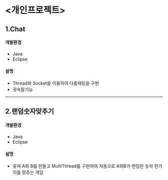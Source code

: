 # <개인프로젝트>


## 1.Chat
#### 개발환경
* Java
* Eclipse
#### 설명
* Thread와 Socket을 이용하여 다중채팅을 구현 
* 귓속말기능

---

## 2.랜덤숫자맞추기 
#### 개발환경
* Java
* Eclipse
#### 설명
* 유저 A와 B를 만들고 MultiThread를 구현하여 자동으로 A와B가 랜덤한 숫자 한가지를 맞추는 게임 
  
